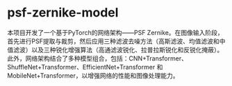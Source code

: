 # psf-zernike-model
本项目开发了一个基于PyTorch的网络架构——PSF Zernike。在图像输入阶段，首先进行PSF提取与裁剪，然后应用三种滤波去噪方法（高斯滤波、均值滤波和中值滤波）以及三种锐化增强算法（高通滤波锐化、拉普拉斯锐化和反锐化掩蔽）。此外，网络架构结合了多种模型组合，包括：CNN+Transformer、ShuffleNet+Transformer、EfficientNet+Transformer 和 MobileNet+Transformer，以增强网络的性能和图像处理能力。

